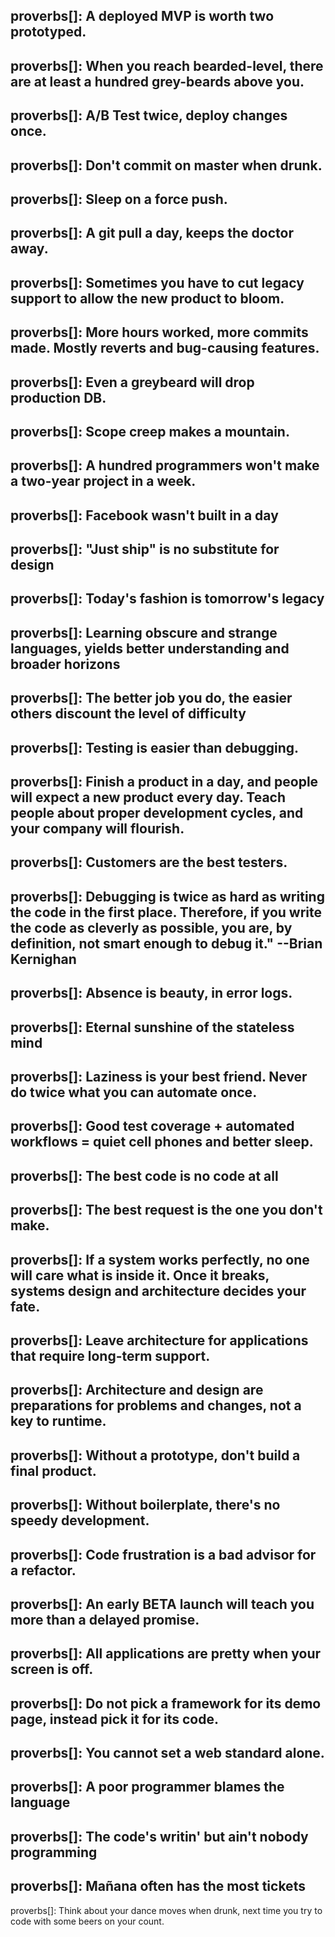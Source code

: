 proverbs[]: A deployed MVP is worth two prototyped.
-----
proverbs[]: When you reach bearded-level, there are at least a hundred grey-beards above you.
-----
proverbs[]: A/B Test twice, deploy changes once.
-----
proverbs[]: Don't commit on master when drunk.
-----
proverbs[]: Sleep on a force push.
-----
proverbs[]: A git pull a day, keeps the doctor away.
-----
proverbs[]: Sometimes you have to cut legacy support to allow the new product to bloom.
-----
proverbs[]: More hours worked, more commits made. Mostly reverts and bug-causing features.
-----
proverbs[]: Even a greybeard will drop production DB.
-----
proverbs[]: Scope creep makes a mountain.
-----
proverbs[]: A hundred programmers won't make a two-year project in a week.
-----
proverbs[]: Facebook wasn't built in a day
-----
proverbs[]: "Just ship" is no substitute for design
-----
proverbs[]: Today's fashion is tomorrow's legacy
-----
proverbs[]: Learning obscure and strange languages, yields better understanding and broader horizons
-----
proverbs[]: The better job you do, the easier others discount the level of difficulty
-----
proverbs[]: Testing is easier than debugging.
-----
proverbs[]: Finish a product in a day, and people will expect a new product every day. Teach people about proper development cycles, and your company will flourish.
-----
proverbs[]: Customers are the best testers.
-----
proverbs[]: Debugging is twice as hard as writing the code in the first place. Therefore, if you write the code as cleverly as possible, you are, by definition, not smart enough to debug it." --Brian Kernighan
-----
proverbs[]: Absence is beauty, in error logs.
-----
proverbs[]: Eternal sunshine of the stateless mind
-----
proverbs[]: Laziness is your best friend.  Never do twice what you can automate once.
-----
proverbs[]: Good test coverage + automated workflows = quiet cell phones and better sleep.
-----
proverbs[]: The best code is no code at all
-----
proverbs[]: The best request is the one you don't make.
-----
proverbs[]: If a system works perfectly, no one will care what is inside it. Once it breaks, systems design and architecture decides your fate.
-----
proverbs[]: Leave architecture for applications that require long-term support.
-----
proverbs[]: Architecture and design are preparations for problems and changes, not a key to runtime. 
-----
proverbs[]: Without a prototype, don't build a final product.
-----
proverbs[]: Without boilerplate, there's no speedy development.
-----
proverbs[]: Code frustration is a bad advisor for a refactor.
-----
proverbs[]: An early BETA launch will teach you more than a delayed promise.
-----
proverbs[]: All applications are pretty when your screen is off.
-----
proverbs[]: Do not pick a framework for its demo page, instead pick it for its code.
-----
proverbs[]: You cannot set a web standard alone.
-----
proverbs[]: A poor programmer blames the language
-----
proverbs[]: The code's writin' but ain't nobody programming
-----
proverbs[]: Mañana often has the most tickets
-----
proverbs[]: Think about your dance moves when drunk, next time you try to code with some beers on your count.
